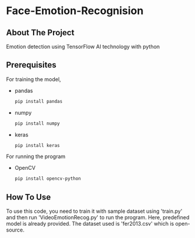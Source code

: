 # Face-Emotion-Recognision

## About The Project
Emotion detection using TensorFlow AI technology with python

## Prerequisites

For training the model,
* pandas
  ```sh
  pip install pandas
  ```
* numpy
  ```sh
  pip install numpy
  ```
* keras
  ```sh
  pip install keras
  ```

For running the program
* OpenCV
  ```sh
  pip install opencv-python
  ```
  
## How To Use

To use this code, you need to train it with sample dataset using 'train.py' and then run 'VideoEmotionRecog.py' to run the program. Here, predefined model is already provided. The dataset used is 'fer2013.csv' which is open-source.
